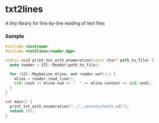 # txt2lines
A tiny library for line-by-line reading of text files

### Sample

```C++
#include <iostream>
#include <txt2lines/reader.hpp>

static void print_txt_with_enumeration(const char* path_to_file) {
  auto reader = t2l::Reader(path_to_file);

  for (t2l::MaybeLine mline; not reader.eof();) {
    mline = reader.read_line();
    std::cout << mline.num << "  " << mline.content << std::endl;
  }
}

int main() {
  print_txt_with_enumeration("../../assets/tests.udl");
  return (0);
}
```
